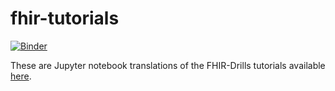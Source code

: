 # fhir-tutorials

[![Binder](https://mybinder.org/badge_logo.svg)](https://mybinder.org/v2/gh/melbourne-cdth/fhir-tutorials/HEAD)

These are Jupyter notebook translations of the FHIR-Drills tutorials available [here](https://fhir-drills.github.io/).
